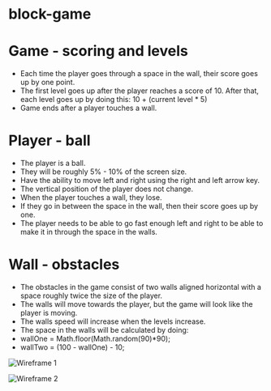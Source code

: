 # block-game



# Game - scoring and levels
- Each time the player goes through a space in the wall, their score goes up by one point.
- The first level goes up after the player reaches a score of 10. After that, each level goes up by doing this: 10 + (current  level * 5)
- Game ends after a player touches a wall.

# Player - ball
- The player is a ball.
- They will be roughly 5% - 10% of the screen size.
- Have the ability to move left and right using the right and left arrow key.
- The vertical position of the player does not change.
- When the player touches a wall, they lose.
- If they go in between the space in the wall, then their score goes up by one.
- The player needs to be able to go fast enough left and right to be able to make it in through the space in the walls.

# Wall - obstacles
- The obstacles in the game consist of two walls aligned horizontal with a space  roughly twice the size of the player.
- The walls will move towards the player, but the game will look like the player is moving. 
- The walls speed will increase when the levels increase.
- The space in the walls will be calculated by doing:
- wallOne = Math.floor(Math.random(90)*90);
- wallTwo = (100 - wallOne) - 10;

![Wireframe 1](/wireframes/IMG_5486.HEIC?raw=true)

![Wireframe 2](/wireframes/IMG_8362.HEIC?raw=true)
